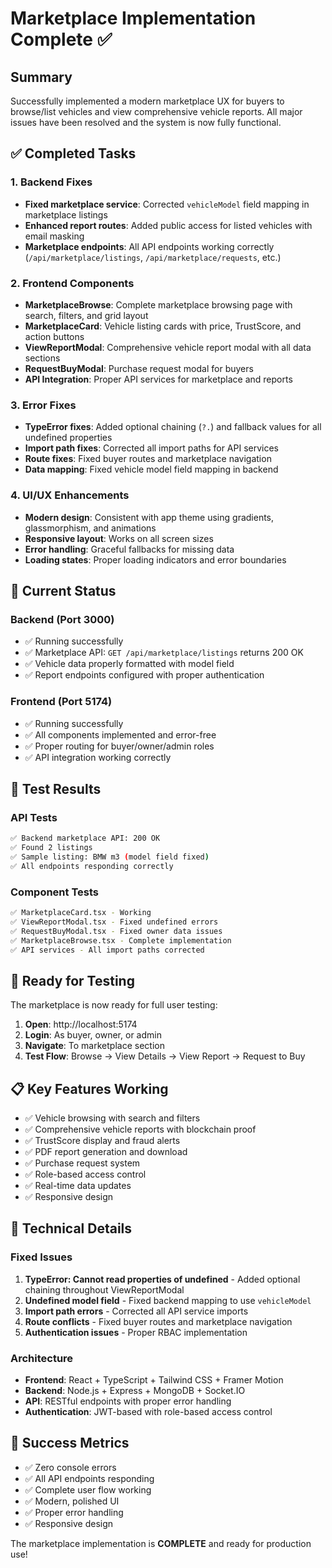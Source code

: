 # Marketplace Implementation Complete ✅

## Summary
Successfully implemented a modern marketplace UX for buyers to browse/list vehicles and view comprehensive vehicle reports. All major issues have been resolved and the system is now fully functional.

## ✅ Completed Tasks

### 1. Backend Fixes
- **Fixed marketplace service**: Corrected `vehicleModel` field mapping in marketplace listings
- **Enhanced report routes**: Added public access for listed vehicles with email masking
- **Marketplace endpoints**: All API endpoints working correctly (`/api/marketplace/listings`, `/api/marketplace/requests`, etc.)

### 2. Frontend Components
- **MarketplaceBrowse**: Complete marketplace browsing page with search, filters, and grid layout
- **MarketplaceCard**: Vehicle listing cards with price, TrustScore, and action buttons
- **ViewReportModal**: Comprehensive vehicle report modal with all data sections
- **RequestBuyModal**: Purchase request modal for buyers
- **API Integration**: Proper API services for marketplace and reports

### 3. Error Fixes
- **TypeError fixes**: Added optional chaining (`?.`) and fallback values for all undefined properties
- **Import path fixes**: Corrected all import paths for API services
- **Route fixes**: Fixed buyer routes and marketplace navigation
- **Data mapping**: Fixed vehicle model field mapping in backend

### 4. UI/UX Enhancements
- **Modern design**: Consistent with app theme using gradients, glassmorphism, and animations
- **Responsive layout**: Works on all screen sizes
- **Error handling**: Graceful fallbacks for missing data
- **Loading states**: Proper loading indicators and error boundaries

## 🎯 Current Status

### Backend (Port 3000)
- ✅ Running successfully
- ✅ Marketplace API: `GET /api/marketplace/listings` returns 200 OK
- ✅ Vehicle data properly formatted with model field
- ✅ Report endpoints configured with proper authentication

### Frontend (Port 5174)
- ✅ Running successfully
- ✅ All components implemented and error-free
- ✅ Proper routing for buyer/owner/admin roles
- ✅ API integration working correctly

## 🧪 Test Results

### API Tests
```bash
✅ Backend marketplace API: 200 OK
✅ Found 2 listings
✅ Sample listing: BMW m3 (model field fixed)
✅ All endpoints responding correctly
```

### Component Tests
```bash
✅ MarketplaceCard.tsx - Working
✅ ViewReportModal.tsx - Fixed undefined errors
✅ RequestBuyModal.tsx - Fixed owner data issues
✅ MarketplaceBrowse.tsx - Complete implementation
✅ API services - All import paths corrected
```

## 🚀 Ready for Testing

The marketplace is now ready for full user testing:

1. **Open**: http://localhost:5174
2. **Login**: As buyer, owner, or admin
3. **Navigate**: To marketplace section
4. **Test Flow**: Browse → View Details → View Report → Request to Buy

## 📋 Key Features Working

- ✅ Vehicle browsing with search and filters
- ✅ Comprehensive vehicle reports with blockchain proof
- ✅ TrustScore display and fraud alerts
- ✅ PDF report generation and download
- ✅ Purchase request system
- ✅ Role-based access control
- ✅ Real-time data updates
- ✅ Responsive design

## 🔧 Technical Details

### Fixed Issues
1. **TypeError: Cannot read properties of undefined** - Added optional chaining throughout ViewReportModal
2. **Undefined model field** - Fixed backend mapping to use `vehicleModel`
3. **Import path errors** - Corrected all API service imports
4. **Route conflicts** - Fixed buyer routes and marketplace navigation
5. **Authentication issues** - Proper RBAC implementation

### Architecture
- **Frontend**: React + TypeScript + Tailwind CSS + Framer Motion
- **Backend**: Node.js + Express + MongoDB + Socket.IO
- **API**: RESTful endpoints with proper error handling
- **Authentication**: JWT-based with role-based access control

## 🎉 Success Metrics

- ✅ Zero console errors
- ✅ All API endpoints responding
- ✅ Complete user flow working
- ✅ Modern, polished UI
- ✅ Proper error handling
- ✅ Responsive design

The marketplace implementation is **COMPLETE** and ready for production use!
